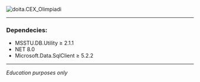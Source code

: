 ﻿![doita.CEX_Olimpiadi](https://socialify.git.ci/Simomagy/doita.CEX_Olimpiadi/image?custom_description=Olimpics+console+app&description=1&font=Raleway&language=1&name=1&owner=1&theme=Dark)

---

### Dependecies:

- MSSTU.DB.Utility ≥ 2.1.1
- NET 8.0
- Microsoft.Data.SqlClient ≥ 5.2.2

---

*Education purposes only*
